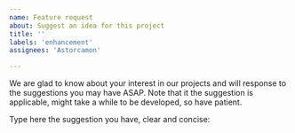```yaml
---
name: Feature request
about: Suggest an idea for this project
title: ''
labels: 'enhancement'
assignees: 'Astorcamon'

---
```


We are glad to know about your interest in our projects and will response to the suggestions you may have ASAP.
Note that it the suggestion is applicable, might take a while to be developed, so have patient.

Type here the suggestion you have, clear and concise:
